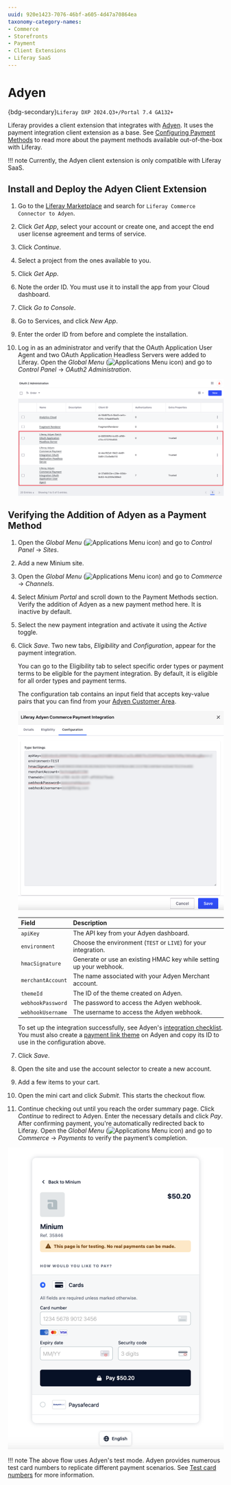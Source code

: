 ```yaml
---
uuid: 920e1423-7076-46bf-a605-4d47a70864ea
taxonomy-category-names:
- Commerce
- Storefronts
- Payment
- Client Extensions
- Liferay SaaS
---
```


# Adyen

{bdg-secondary}`Liferay DXP 2024.Q3+/Portal 7.4 GA132+`

Liferay provides a client extension that integrates with [Adyen](https://www.adyen.com). It uses the payment integration client extension as a base. See [Configuring Payment Methods](../configuring-payment-methods.md) to read more about the payment methods available out-of-the-box with Liferay.

!!! note
    Currently, the Adyen client extension is only compatible with Liferay SaaS.

## Install and Deploy the Adyen Client Extension

1. Go to the [Liferay Marketplace](https://marketplace.liferay.com) and search for `Liferay Commerce Connector to Adyen`.

1. Click *Get App*, select your account or create one, and accept the end user license agreement and terms of service.

1. Click *Continue*.

1. Select a project from the ones available to you.

1. Click *Get App*.

1. Note the order ID. You must use it to install the app from your Cloud dashboard.

1. Click *Go to Console*.

1. Go to Services, and click *New App*.

1. Enter the order ID from before and complete the installation.

1. Log in as an administrator and verify that the OAuth Application User Agent and two OAuth Application Headless Servers were added to Liferay. Open the *Global Menu* (![Applications Menu icon](../../images/icon-applications-menu.png)) and go to *Control Panel* &rarr; *OAuth2 Administration*.

   ![An OAuth Application User Agent and two OAuth Application Headless Servers are added when you deploy the client extension.](./adyen/images/01.png)

## Verifying the Addition of Adyen as a Payment Method

1. Open the *Global Menu* (![Applications Menu icon](../../images/icon-applications-menu.png)) and go to *Control Panel* &rarr; *Sites*.

1. Add a new Minium site.

1. Open the *Global Menu* (![Applications Menu icon](../../images/icon-applications-menu.png)) and go to *Commerce* &rarr; *Channels*.

1. Select *Minium Portal* and scroll down to the Payment Methods section. Verify the addition of Adyen as a new payment method here. It is inactive by default.

1. Select the new payment integration and activate it using the *Active* toggle.

1. Click *Save*. Two new tabs, *Eligibility* and *Configuration*, appear for the payment integration.

   You can go to the Eligibility tab to select specific order types or payment terms to be eligible for the payment integration. By default, it is eligible for all order types and payment terms.

   The configuration tab contains an input field that accepts key-value pairs that you can find from your [Adyen Customer Area](https://ca-test.adyen.com/).

   ![Enter the key-value pairs from your Adyen Dashboard to complete the integration.](./adyen/images/02.png)

   | Field             | Description                                                         |
   | :---------------- | :------------------------------------------------------------------ |
   | `apiKey`          | The API key from your Adyen dashboard.                              |
   | `environment`     | Choose the environment (`TEST` or `LIVE`) for your integration.     |
   | `hmacSignature`   | Generate or use an existing HMAC key while setting up your webhook. |
   | `merchantAccount` | The name associated with your Adyen Merchant account.               |
   | `themeId`         | The ID of the theme created on Adyen.                               |
   | `webhookPassword` | The password to access the Adyen webhook.                           |
   | `webhookUsername` | The username to access the Adyen webhook.                           |

   To set up the integration successfully, see Adyen's [integration checklist](https://docs.adyen.com/online-payments/integration-checklist/). You must also create a [payment link theme](https://docs.adyen.com/unified-commerce/pay-by-link/create-payment-links/customer-area/#create-a-new-theme) on Adyen and copy its ID to use in the configuration above.

1. Click *Save*.

1. Open the site and use the account selector to create a new account.

1. Add a few items to your cart.

1. Open the mini cart and click *Submit*. This starts the checkout flow.

1. Continue checking out until you reach the order summary page. Click *Continue* to redirect to Adyen. Enter the necessary details and click *Pay*. After confirming payment, you're automatically redirected back to Liferay. Open the *Global Menu* (![Applications Menu icon](../../images/icon-applications-menu.png)) and go to *Commerce* &rarr; *Payments* to verify the payment’s completion.

![Go to Adyen and enter your payment details to complete the order.](./adyen/images/03.png)

!!! note
    The above flow uses Adyen's test mode. Adyen provides numerous test card numbers to replicate different payment scenarios. See [Test card numbers](https://docs.adyen.com/development-resources/testing/test-card-numbers/) for more information.
